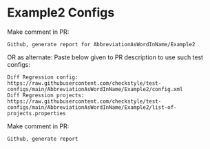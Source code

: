 # Example2 Configs
Make comment in PR:
```
Github, generate report for AbbreviationAsWordInName/Example2
```
OR as alternate:
Paste below given to PR description to use such test configs:
```
Diff Regression config: https://raw.githubusercontent.com/checkstyle/test-configs/main/AbbreviationAsWordInName/Example2/config.xml
Diff Regression projects: https://raw.githubusercontent.com/checkstyle/test-configs/main/AbbreviationAsWordInName/Example2/list-of-projects.properties
```
Make comment in PR:
```
Github, generate report
```
